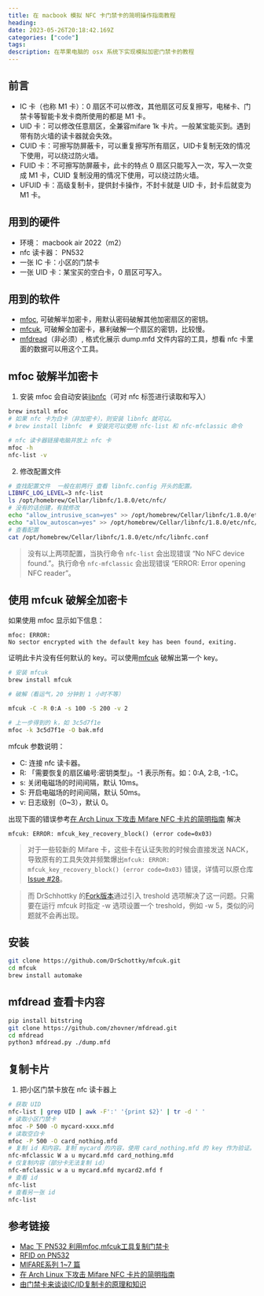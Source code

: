 ```yaml
---
title: 在 macbook 模拟 NFC 卡门禁卡的简明操作指南教程
heading: 
date: 2023-05-26T20:18:42.169Z
categories: ["code"]
tags: 
description: 在苹果电脑的 osx 系统下实现模拟加密门禁卡的教程
---
```


## 前言
- IC 卡（也称 M1 卡）：0 扇区不可以修改，其他扇区可反复擦写，电梯卡、门禁卡等智能卡发卡商所使用的都是 M1 卡。
- UID 卡：可以修改任意扇区，全兼容mifare 1k 卡片。一般某宝能买到。遇到带有防火墙的读卡器就会失效。
- CUID 卡：可擦写防屏蔽卡，可以重复擦写所有扇区，UID卡复制无效的情况下使用，可以绕过防火墙。
- FUID 卡：不可擦写防屏蔽卡，此卡的特点 0 扇区只能写入一次，写入一次变成 M1 卡，CUID 复制没用的情况下使用，可以绕过防火墙。
- UFUID 卡：高级复制卡，提供封卡操作，不封卡就是 UID 卡，封卡后就变为 M1 卡。

## 用到的硬件
- 环境： macbook air 2022（m2）
- nfc 读卡器： PN532
- 一张 IC 卡：小区的门禁卡
- 一张 UID 卡：某宝买的空白卡，0 扇区可写入。

## 用到的软件
- [mfoc](https://github.com/nfc-tools/mfoc), 可破解半加密卡，用默认密码破解其他加密扇区的密钥。
- [mfcuk](https://github.com/nfc-tools/mfcuk), 可破解全加密卡，暴利破解一个扇区的密钥，比较慢。
- [mfdread](https://github.com/zhovner/mfdread)（非必须）, 格式化展示 dump.mfd 文件内容的工具，想看 nfc 卡里面的数据可以用这个工具。

## mfoc 破解半加密卡
1. 安装 mfoc 会自动安装[libnfc](https://github.com/nfc-tools/libnfc)（可对 nfc 标签进行读取和写入）
```bash
brew install mfoc
# 如果 nfc 卡为白卡（非加密卡），则安装 libnfc 就可以。
# brew install libnfc  # 安装完可以使用 nfc-list 和 nfc-mfclassic 命令

# nfc 读卡器链接电脑并放上 nfc 卡
mfoc -h
nfc-list -v
```

2. 修改配置文件

```bash
# 查找配置文件  一般在前两行 查看 libnfc.config 开头的配置。
LIBNFC_LOG_LEVEL=3 nfc-list
ls /opt/homebrew/Cellar/libnfc/1.8.0/etc/nfc/
# 没有的话创建，有就修改
echo "allow_intrusive_scan=yes" >> /opt/homebrew/Cellar/libnfc/1.8.0/etc/nfc/libnfc.conf
echo "allow_autoscan=yes" >> /opt/homebrew/Cellar/libnfc/1.8.0/etc/nfc/libnfc.conf
# 查看配置
cat /opt/homebrew/Cellar/libnfc/1.8.0/etc/nfc/libnfc.conf
```
> 没有以上两项配置，当执行命令 `nfc-list` 会出现错误 “No NFC device found.”。执行命令 `nfc-mfclassic` 会出现错误 “ERROR: Error opening NFC reader”。


## 使用 mfcuk 破解全加密卡

如果使用 mfoc 显示如下信息：
```
mfoc: ERROR: 
No sector encrypted with the default key has been found, exiting.
```
证明此卡片没有任何默认的 key。可以使用[mfcuk](https://github.com/nfc-tools/mfcuk) 破解出第一个 key。

```bash
# 安装 mfcuk
brew install mfcuk

# 破解（看运气，20 分钟到 1 小时不等）

mfcuk -C -R 0:A -s 100 -S 200 -v 2

# 上一步得到的 k，如 3c5d7f1e
mfoc -k 3c5d7f1e -O bak.mfd
```

mfcuk 参数说明：
- C: 连接 nfc 读卡器。
- R: 「需要恢复的扇区编号:密钥类型」。-1 表示所有。如：0:A, 2:B, -1:C。
- s: 关闭电磁场的时间间隔，默认 10ms。
- S: 开启电磁场的时间间隔，默认 50ms。
- v: 日志级别（0~3），默认 0。

出现下面的错误参考[在 Arch Linux 下攻击 Mifare NFC 卡片的简明指南](https://www.ducksoft.site/%E5%AE%89%E5%85%A8/mifare-crack-guide.html) 解决
```
mfcuk: ERROR: mfcuk_key_recovery_block() (error code=0x03)
```
> 对于一些较新的 Mifare 卡，这些卡在认证失败的时候会直接发送 NACK，导致原有的工具失效并频繁爆出`mfcuk: ERROR: mfcuk_key_recovery_block() (error code=0x03)` 错误，详情可以原仓库 [Issue #28](https://github.com/nfc-tools/mfcuk/issues/28#issuecomment-319766380)。

> 而 DrSchhottky 的[Fork版本](https://github.com/DrSchottky/mfcuk)通过引入 treshold 选项解决了这一问题。只需要在运行 mfcuk 时指定 -w 选项设置一个 treshold，例如 -w 5，类似的问题就不会再出现。


## 安装
```bash
git clone https://github.com/DrSchottky/mfcuk.git
cd mfcuk
brew install automake

```



## mfdread 查看卡内容
```bash
pip install bitstring
git clone https://github.com/zhovner/mfdread.git
cd mfdread
python3 mfdread.py ./dump.mfd
```


## 复制卡片
1. 把小区门禁卡放在 nfc 读卡器上
```bash
# 获取 UID
nfc-list | grep UID | awk -F':' '{print $2}' | tr -d ' '
# 读取小区门禁卡
mfoc -P 500 -O mycard-xxxx.mfd
# 读取空白卡
mfoc -P 500 -O card_nothing.mfd
# 复制 id 和内容。复制 mycard 的内容，使用 card_nothing.mfd 的 key 作为验证。
nfc-mfclassic W a u mycard.mfd card_nothing.mfd
# 仅复制内容（部分卡无法复制 id）
nfc-mfclassic w a u mycard.mfd mycard2.mfd f
# 查看 id
nfc-list
# 查看另一张 id
nfc-list
```


## 参考链接
- [Mac 下 PN532 利用mfoc,mfcuk工具复制门禁卡](https://www.jianshu.com/p/d9ac226df5e4)
- [RFID on PN532](https://ya0guang.com/hack/rfid-on-rpi/)
- [MIFARE系列 1~7 篇](https://www.cnblogs.com/iplus/p/4467177.html)
- [在 Arch Linux 下攻击 Mifare NFC 卡片的简明指南](https://www.ducksoft.site/%E5%AE%89%E5%85%A8/mifare-crack-guide.html)
- [由门禁卡来谈谈IC/ID复制卡的原理和知识](https://zhuanlan.zhihu.com/p/654587508)




